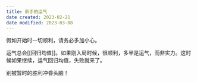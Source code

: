 ```yaml
---
title: 新手的运气
date created: 2023-02-21
date modified: 2023-03-08
---
```


假如开始时一切顺利，请务必多加小心。

运气总会[[回归均值]]。如果刚入局时候，很顺利，多半是运气，而非实力。这时候如果继续，运气回归均值，失败就来了。

别被暂时的胜利冲昏头脑！
